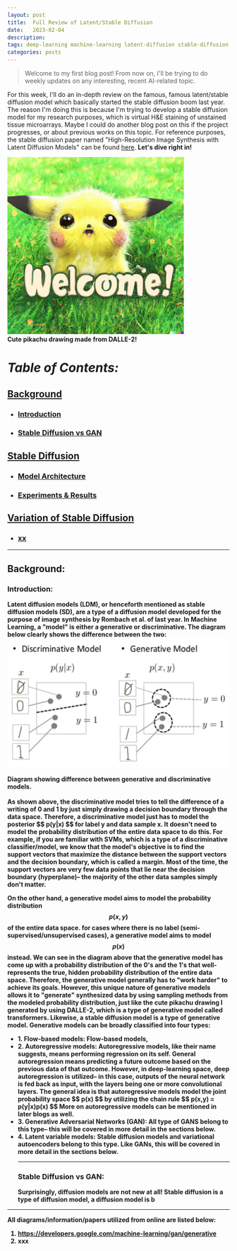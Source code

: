 ```yaml
---
layout: post
title:  Full Review of Latent/Stable Diffusion
date:   2023-02-04
description: 
tags: deep-learning machine-learning latent-diffusion stable-diffusion generative-models
categories: posts
---
```

<blockquote>
    Welcome to my first blog post! From now on, I'll be trying to do weekly updates on any interesting, recent AI-related topic.
</blockquote>

For this week, I'll do an in-depth review on the famous, famous latent/stable diffusion model which basically started the stable diffusion boom last year. 
The reason I'm doing this is because I'm trying to develop a stable diffusion model for my research purposes, which is virtual H&E staining of unstained tissue microarrays. 
Maybe I could do another blog post on this if the project progresses, or about previous works on this topic. For reference purposes, the stable diffusion paper named "High-Resolution Image Synthesis with Latent Diffusion Models" can be found [here](https://arxiv.org/pdf/2112.10752.pdf).
<strong> Let's dive right in!


<img src = "/assets/images/welcome-pikachu.png" width = "400" height = "400" class = "center">
<figcaption>Cute pikachu drawing made from DALLE-2!</figcaption>

# *Table of Contents:* 
## [Background](#background)
- ###  [Introduction](#introduction)
- ### [Stable Diffusion vs GAN](#stable-diffusion-vs-gan)

## [Stable Diffusion](#stable-diffusion)
- ### [Model Architecture](#model-architecture)
- ### [Experiments & Results](#experiment-results)

## [Variation of Stable Diffusion](#variation-stable-diffusion)
- ### [xx](#xx)

---
<a id="background"></a>
## Background:
<a id="introduction"></a>
### Introduction:
Latent diffusion models (LDM), or henceforth mentioned as stable diffusion models (SD), are a type of a diffusion model 
developed for the purpose of image synthesis by Rombach et al. of last year. In Machine Learning, a "model" is either a generative or discriminative. 
The diagram below clearly shows the difference between the two:
<br>
<img src = "/assets/images/generative_v_discriminative.png" width = "523" height = "293" class = "center">
<figcaption>Diagram showing difference between generative and discriminative models.</figcaption>
<br>
As shown above, the discriminative model tries to tell the difference of a writing of 0 and 1 by just simply drawing a decision boundary
through the data space. Therefore, a discriminative model just has to model the posterior $$ p(y|x) $$ for label y and data sample x. 
It doesn't need to model the probability distribution of the entire data space to do this. For example, if you are familiar with SVMs, which is a type
of a discriminative classifier/model, we know that the model's objective is to find the support vectors that maximize the distance between the support vectors 
and the decision boundary, which is called a margin. Most of the time, the support vectors are very few data points that lie near the decision boundary (hyperplane)– 
the majority of the other data samples simply don't matter. 

On the other hand, a generative model aims to model the probability distribution $$ p(x,y) $$ of the entire data space.
for cases where there is no label (semi-supervised/unsupervised cases), a generative model aims to model $$ p(x) $$ instead. We can see in the diagram above that the generative model
has come up with a probability distribution of the 0's and the 1's that well-represents the true, hidden probability distribution of the entire data space. Therefore, the generative 
model generally has to "work harder" to achieve its goals. However, this unique nature of generative models allows it to "generate" synthesized data by using sampling methods from the 
modeled probability distribution, just like the cute pikachu drawing I generated by using DALLE-2, which is a type of generative model called transformers. 
Likewise, a stable diffusion model is a type of generative model. Generative models can be broadly classified into four types: 
<ul>
    <li>1. <strong>Flow-based models:</strong> Flow-based models, </li>
    <li>2. <strong>Autoregressive models:</strong> Autoregressive models, like their name suggests, means performing regression on its self. General autoregression means predicting a future outcome based on the 
previous data of that outcome. However, in deep-learning space, deep autoregression is utilized– in this case, outputs of the neural network is fed back as input, with the layers being one or more convolutional
layers. The general idea is that autoregressive models model the joint probability space $$ p(x) $$ by utilizing the chain rule $$ p(x,y) = p(y|x)p(x) $$ More on autoregressive models can be mentioned in later blogs as well.</li>
    <li>3. <strong>Generative Adversarial Networks (GAN): All type of GANS belong to this type– this will be covered in more detail in the sections below. </strong>
    <li>4. <strong>Latent variable models:</strong> <strong>Stable diffusion models</strong> and variational autoencoders belong to this type. Like GANs, this will be covered in more detail
in the sections below.

---
<a id="stable-diffusion-vs-gan"></a>
### Stable Diffusion vs GAN:
Surprisingly, diffusion models are not new at all! Stable diffusion is a type of diffusion model, a diffusion model is b
</ul>
<hr>

All diagrams/information/papers utilized from online are listed below:
<br>
1. https://developers.google.com/machine-learning/gan/generative
2. xxx

